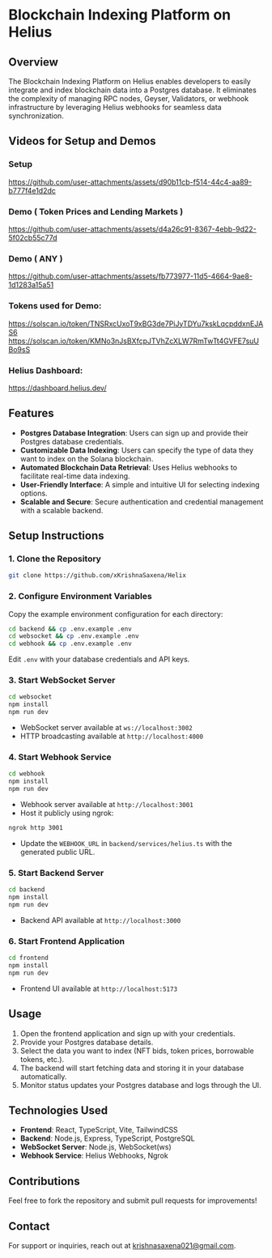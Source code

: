 # Blockchain Indexing Platform on Helius

## Overview

The Blockchain Indexing Platform on Helius enables developers to easily integrate and index blockchain data into a Postgres database. It eliminates the complexity of managing RPC nodes, Geyser, Validators, or webhook infrastructure by leveraging Helius webhooks for seamless data synchronization.

## Videos for Setup and Demos

### Setup
https://github.com/user-attachments/assets/d90b11cb-f514-44c4-aa89-b777f4e1d2dc

### Demo ( Token Prices and Lending Markets )
https://github.com/user-attachments/assets/d4a26c91-8367-4ebb-9d22-5f02cb55c77d

### Demo ( ANY )
https://github.com/user-attachments/assets/fb773977-11d5-4664-9ae8-1d1283a15a51

### Tokens used for Demo:
https://solscan.io/token/TNSRxcUxoT9xBG3de7PiJyTDYu7kskLqcpddxnEJAS6 \
https://solscan.io/token/KMNo3nJsBXfcpJTVhZcXLW7RmTwTt4GVFE7suUBo9sS

### Helius Dashboard:
https://dashboard.helius.dev/

## Features

- **Postgres Database Integration**: Users can sign up and provide their Postgres database credentials.
- **Customizable Data Indexing**: Users can specify the type of data they want to index on the Solana blockchain.
- **Automated Blockchain Data Retrieval**: Uses Helius webhooks to facilitate real-time data indexing.
- **User-Friendly Interface**: A simple and intuitive UI for selecting indexing options.
- **Scalable and Secure**: Secure authentication and credential management with a scalable backend.

## Setup Instructions

### 1. Clone the Repository

```sh
git clone https://github.com/xKrishnaSaxena/Helix
```

### 2. Configure Environment Variables

Copy the example environment configuration for each directory:

```sh
cd backend && cp .env.example .env
cd websocket && cp .env.example .env
cd webhook && cp .env.example .env
```

Edit `.env` with your database credentials and API keys.

### 3. Start WebSocket Server

```sh
cd websocket
npm install
npm run dev
```

- WebSocket server available at `ws://localhost:3002`
- HTTP broadcasting available at `http://localhost:4000`

### 4. Start Webhook Service

```sh
cd webhook
npm install
npm run dev
```

- Webhook server available at `http://localhost:3001`
- Host it publicly using ngrok:

```sh
ngrok http 3001
```

- Update the `WEBHOOK_URL` in `backend/services/helius.ts` with the generated public URL.

### 5. Start Backend Server

```sh
cd backend
npm install
npm run dev
```

- Backend API available at `http://localhost:3000`

### 6. Start Frontend Application

```sh
cd frontend
npm install
npm run dev
```

- Frontend UI available at `http://localhost:5173`

## Usage

1. Open the frontend application and sign up with your credentials.
2. Provide your Postgres database details.
3. Select the data you want to index (NFT bids, token prices, borrowable tokens, etc.).
4. The backend will start fetching data and storing it in your database automatically.
5. Monitor status updates your Postgres database and logs through the UI.

## Technologies Used

- **Frontend**: React, TypeScript, Vite, TailwindCSS
- **Backend**: Node.js, Express, TypeScript, PostgreSQL
- **WebSocket Server**: Node.js, WebSocket(ws)
- **Webhook Service**: Helius Webhooks, Ngrok

## Contributions

Feel free to fork the repository and submit pull requests for improvements!

## Contact

For support or inquiries, reach out at [krishnasaxena021@gmail.com](mailto:krishnasaxena021@gmail.com).
